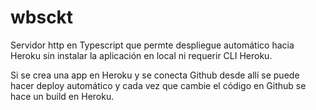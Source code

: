 # wbsckt

Servidor http en Typescript que permte despliegue automático hacia Heroku sin instalar la aplicación en local ni requerir CLI Heroku.

Si se crea una app en Heroku y se conecta Github desde allí se puede hacer deploy automático y cada vez que cambie el código en Github
se hace un build en Heroku. 
